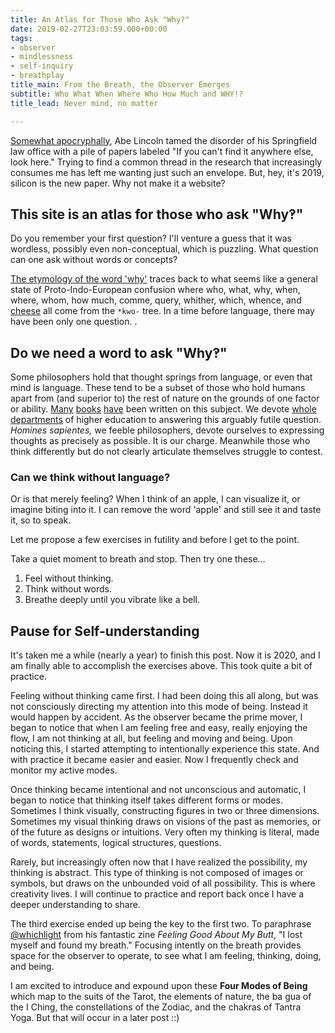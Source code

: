 ```yaml
---
title: An Atlas for Those Who Ask "Why?"
date: 2019-02-27T23:03:59.000+00:00
tags:
- observer
- mindlessness
- self-inquiry
- breathplay
title_main: From the Breath, the Observer Emerges
subtitle: Who What When Where Who How Much and WHY!?
title_lead: Never mind, no matter

---
```

[Somewhat apocryphally](https://books.google.com/books?id=L8RVOCHtWXQC&pg=PA37&lpg=PA37&dq=%22if+you+can%27t+find+it+anywhere+else%22+%22look+in+this%22&source=bl&ots=LY5Y7SU_Aj&sig=ACfU3U2NsTh51nideVAVsI-kXhqWLbHarA&hl=en&sa=X&ved=2ahUKEwjmjMHood3gAhXH7oMKHRhbB9gQ6AEwAHoECAAQAQ#v=onepage&q=%22if%20you%20can't%20find%20it%20anywhere%20else%22%20%22look%20in%20this%22&f=false), Abe Lincoln tamed the disorder of his Springfield law office with a pile of papers labeled "If you can't find it anywhere else, look here." Trying to find a common thread in the research that increasingly consumes me has left me wanting just such an envelope. But, hey, it's 2019, silicon is the new paper. Why not make it a website?

## This site is an atlas for those who ask "Why‽"

Do you remember your first question? I'll venture a guess that it was wordless, possibly even non-conceptual, which is puzzling. What question can one ask without words or concepts?

[The etymology of the word 'why'](https://www.etymonline.com/word/*kwo-#etymonline_v_52739) traces back to what seems like a general state of Proto-Indo-European confusion where who, what, why, when, where, whom, how much, comme, query, whither, which, whence, and [cheese](https://www.etymonline.com/word/cheese?ref=etymonline_crossreference#etymonline_v_45485) all come from the `*kwo-` tree. In a time before language, there may have been only one question. .

## Do we need a word to ask "Why‽"

Some philosophers hold that thought springs from language, or even that mind is language. These tend to be a subset of those who hold humans apart from (and superior to) the rest of nature on the grounds of one factor or ability. [Many](https://www.goodreads.com/book/show/10986236-the-recursive-mind) [books](https://www.goodreads.com/book/show/20977059-human-purpose-and-transhuman-potential) [have](https://www.goodreads.com/book/show/14568718-the-marvelous-learning-animal) been written on this subject. We devote [whole departments](https://iho.asu.edu/) of higher education to answering this arguably futile question. _Homines sapientes,_ we feeble philosophers, devote ourselves to expressing thoughts as precisely as possible. It is our charge. Meanwhile those who think differently but do not clearly articulate themselves struggle to contest.

### Can we think without language?

Or is that merely feeling? When I think of an apple, I can visualize it, or imagine biting into it. I can remove the word 'apple' and still see it and taste it, so to speak.

Let me propose a few exercises in futility and before I get to the point.

Take a quiet moment to breath and stop. Then try one these…

1. Feel without thinking.
2. Think without words.
3. Breathe deeply until you vibrate like a bell.

## Pause for Self-understanding

It's taken me a while (nearly a year) to finish this post. Now it is 2020, and I am finally able to accomplish the exercises above. This took quite a bit of practice.

Feeling without thinking came first. I had been doing this all along, but was not consciously directing my attention into this mode of being. Instead it would happen by accident. As the observer became the prime mover, I began to notice that when I am feeling free and easy, really enjoying the flow, I am not thinking at all, but feeling and moving and being. Upon noticing this, I started attempting to intentionally experience this state. And with practice it became easier and easier. Now I frequently check and monitor my active modes.

Once thinking became intentional and not unconscious and automatic, I began to notice that thinking itself takes different forms or modes. Sometimes I think visually, constructing figures in two or three dimensions. Sometimes my visual thinking draws on visions of the past as memories, or of the future as designs or intuitions. Very often my thinking is literal, made of words, statements, logical structures, questions.

Rarely, but increasingly often now that I have realized the possibility, my thinking is abstract. This type of thinking is not composed of images or symbols, but draws on the unbounded void of all possibility. This is where creativity lives. I will continue to practice and report back once I have a deeper understanding to share.

The third exercise ended up being the key to the first two. To paraphrase [@whichlight](http://whichlight.com/ "Whichlight") from his fantastic zine _Feeling Good About My Butt_, "I lost myself and found my breath." Focusing intently on the breath provides space for the observer to operate, to see what I am feeling, thinking, doing, and being.

I am excited to introduce and expound upon these **Four Modes of Being** which map to the suits of the Tarot, the elements of nature, the ba gua of the I Ching, the constellations of the Zodiac, and the chakras of Tantra Yoga. But that will occur in a later post ::)